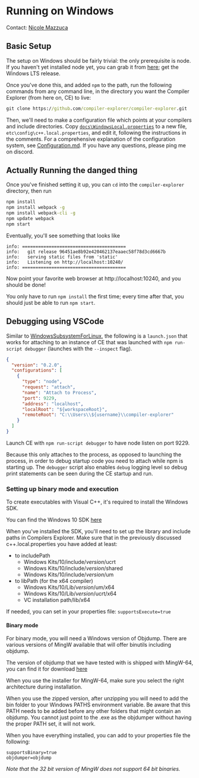 # Running on Windows

Contact: [Nicole Mazzuca](https://github.com/ubsan)

## Basic Setup

The setup on Windows should be fairly trivial: the only prerequisite is node. If you haven't yet installed node yet, you
can grab it from [here](https://nodejs.org/en/); get the Windows LTS release.

Once you've done this, and added `npm` to the path, run the following commands from any command line, in the directory
you want the Compiler Explorer (from here on, CE) to live:

```bat
git clone https://github.com/compiler-explorer/compiler-explorer.git
```

Then, we'll need to make a configuration file which points at your compilers and include directories. Copy
[`docs\WindowsLocal.properties`](https://github.com/compiler-explorer/compiler-explorer/blob/main/docs/WindowsLocal.properties)
to a new file, `etc\config\c++.local.properties`, and edit it, following the instructions in the comments. For a comprehensive explanation of the configuration system, see [Configuration.md](Configuration.md). If you have
any questions, please ping me on discord.

## Actually Running the danged thing

Once you've finished setting it up, you can `cd` into the `compiler-explorer` directory, then run

```bat
npm install
npm install webpack -g
npm install webpack-cli -g
npm update webpack
npm start
```

Eventually, you'll see something that looks like

```
info: =======================================
info:   git release 96451ae8b92e420462137eaaec58f78d3cd6667b
info:   serving static files from 'static'
info:   Listening on http://localhost:10240/
info: =======================================
```

Now point your favorite web browser at http://localhost:10240, and you should be done!

You only have to run `npm install` the first time; every time after that, you should just be able to run `npm start`.

## Debugging using VSCode

Similar to [WindowsSubsystemForLinux](WindowsSubsystemForLinux.md), the following is a `launch.json` that works for
attaching to an instance of CE that was launched with `npm run-script debugger` (launches with the `--inspect` flag).

```json
{
  "version": "0.2.0",
  "configurations": [
    {
      "type": "node",
      "request": "attach",
      "name": "Attach to Process",
      "port": 9229,
      "address": "localhost",
      "localRoot": "${workspaceRoot}",
      "remoteRoot": "C:\\Users\\${username}\\compiler-explorer"
    }
  ]
}
```

Launch CE with `npm run-script debugger` to have node listen on port 9229.

Because this only attaches to the process, as opposed to launching the process, in order to debug startup code you need
to attach while npm is starting up. The `debugger` script also enables `debug` logging level so debug print statements
can be seen during the CE startup and run.

### Setting up binary mode and execution

To create executables with Visual C++, it's required to install the Windows SDK.

You can find the Windows 10 SDK [here](https://developer.microsoft.com/en-US/windows/downloads/windows-10-sdk)

When you've installed the SDK, you'll need to set up the library and include paths in Compilers Explorer. Make sure that
in the previously discussed c++.local.properties you have added at least:

- to includePath
  - Windows Kits/10/include/_version_/ucrt
  - Windows Kits/10/include/_version_/shared
  - Windows Kits/10/include/_version_/um
- to libPath (for the x64 compiler)
  - Windows Kits/10/Lib/_version_/um/x64
  - Windows Kits/10/Lib/_version_/ucrt/x64
  - VC installation path/lib/x64

If needed, you can set in your properties file: `supportsExecute=true`

#### Binary mode

For binary mode, you will need a Windows version of Objdump. There are various versions of MingW available that will
offer binutils including objdump.

The version of objdump that we have tested with is shipped with MingW-64, you can find it for download
[here](https://sourceforge.net/projects/mingw-w64/)

When you use the installer for MingW-64, make sure you select the right architecture during installation.

When you use the zipped version, after unzipping you will need to add the bin folder to your Windows PATHS environment
variable. Be aware that this PATH needs to be added before any other folders that might contain an objdump. You cannot
just point to the .exe as the objdumper without having the proper PATH set, it will not work.

When you have everything installed, you can add to your properties file the following:

```
supportsBinary=true
objdumper=objdump
```

_Note that the 32 bit version of MingW does not support 64 bit binaries._
